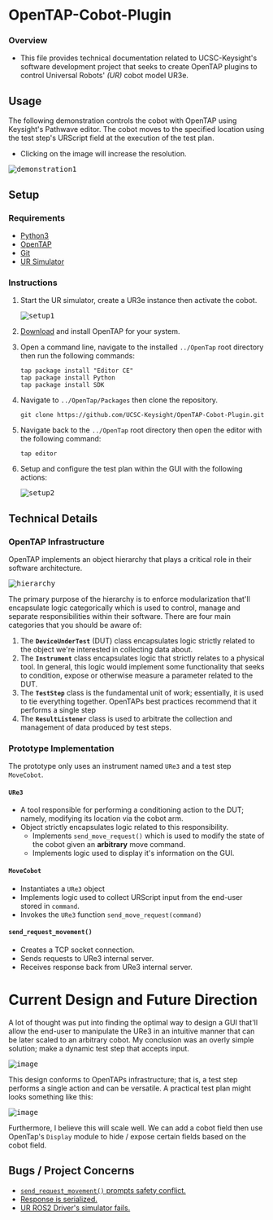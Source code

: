 # OpenTAP-Cobot-Plugin

### Overview

- This file provides technical documentation related to UCSC-Keysight's software development project that seeks to create OpenTAP plugins to control Universal Robots' _(UR)_ cobot model UR3e.

## Usage

The following demonstration controls the cobot with OpenTAP using Keysight's Pathwave editor. The cobot moves to the specified location using the test step's URScript field at the execution of the test plan. 

- Clicking on the image will increase the resolution.

<kbd>![demonstration1](https://user-images.githubusercontent.com/80125540/217394032-08fd0b76-ed92-4a0b-8130-967558308db0.gif)</kbd>

## Setup

### Requirements

- [Python3](https://www.python.org/downloads/)
- [OpenTAP](https://opentap.io/downloads)
- [Git](https://git-scm.com/downloads)
- [UR Simulator](https://gist.github.com/Shawn-Armstrong/bbb2615abd917efc958c7fce714b0d46#ur-simulator-setup)

### Instructions

1. Start the UR simulator, create a UR3e instance then activate the cobot.

   <kbd>![setup1](https://user-images.githubusercontent.com/80125540/217388958-6d24335a-eda0-4a0d-95fa-1f553773d3dc.gif)</kbd>

2. [Download](https://opentap.io/downloads) and install OpenTAP for your system.
3. Open a command line, navigate to the installed `../OpenTap` root directory then run the following commands:

   ```Console
   tap package install "Editor CE"
   tap package install Python
   tap package install SDK
   ```

4. Navigate to `../OpenTap/Packages` then clone the repository.
   ```Console
   git clone https://github.com/UCSC-Keysight/OpenTAP-Cobot-Plugin.git
   ```
5. Navigate back to the `../OpenTap` root directory then open the editor with the following command:

   ```Console
   tap editor
   ```

6. Setup and configure the test plan within the GUI with the following actions:
   
   <kbd>![setup2](https://user-images.githubusercontent.com/80125540/217393507-60ff4c8d-f3f6-4d1b-ad6c-fcbdd60e667c.gif)</kbd>
   
## Technical Details

### OpenTAP Infrastructure

OpenTAP implements an object hierarchy that plays a critical role in their software architecture.

<kbd>![hierarchy](https://doc.opentap.io/assets/img/ObjectHierarchy.0307a24d.png)</kbd>

The primary purpose of the hierarchy is to enforce modularization that'll encapsulate logic categorically which is used to control, manage and separate responsibilities within their software. There are four main categories that you should be aware of:

1. The **`DeviceUnderTest`** (DUT) class encapsulates logic strictly related to the object we're interested in collecting data about.
2. The **`Instrument`** class encapsulates logic that strictly relates to a physical tool. In general, this logic would implement some functionality that seeks to condition, expose or otherwise measure a parameter related to the DUT.
3. The **`TestStep`** class is the fundamental unit of work; essentially, it is used to tie everything together. OpenTAPs best practices recommend that it performs a single step
4. The **`ResultListener`** class is used to arbitrate the collection and management of data produced by test steps.

### Prototype Implementation

The prototype only uses an instrument named `URe3` and a test step `MoveCobot`.

#### `URe3`
- A tool responsible for performing a conditioning action to the DUT; namely, modifying its location via the cobot arm. 
- Object strictly encapsulates logic related to this responsibility.
  - Implements `send_move_request()` which is used to modify the state of the cobot given an **arbitrary** move command. 
  - Implements logic used to display it's information on the GUI.
  
#### `MoveCobot`
- Instantiates a `URe3` object
- Implements logic used to collect URScript input from the end-user stored in `command`.
- Invokes the `URe3` function `send_move_request(command)`

#### `send_request_movement()`
- Creates a TCP socket connection.
- Sends requests to URe3 internal server.
- Receives response back from URe3 internal server.

# Current Design and Future Direction

A lot of thought was put into finding the optimal way to design a GUI that'll allow the end-user to manipulate the URe3 in an intuitive manner that can be later scaled to an arbitrary cobot. My conclusion was an overly simple solution; make a dynamic test step that accepts input. 

<kbd>![image](https://user-images.githubusercontent.com/80125540/217410675-b7370e49-0ba8-470c-b2d3-453cba271497.png)</kbd>

This design conforms to OpenTAPs infrastructure; that is, a test step performs a single action and can be versatile. A practical test plan might looks something like this:

<kbd>![image](https://user-images.githubusercontent.com/80125540/217411520-a6c13f95-d2f9-4447-9a94-734318302fd5.png)</kbd>

Furthermore, I believe this will scale well. We can add a cobot field then use OpenTap's `Display` module to hide / expose certain fields based on the cobot field.


## Bugs / Project Concerns

- [`send_request_movement()` prompts safety conflict.](https://user-images.githubusercontent.com/80125540/217407574-28cf2437-9097-4cba-8775-604fce77fcfb.gif)
- [Response is serialized.](https://user-images.githubusercontent.com/80125540/217407909-2838d182-68f7-482d-81b1-037fc5f79d53.png)
- [UR ROS2 Driver's simulator fails.](https://github.com/UniversalRobots/Universal_Robots_ROS2_Driver/issues/588)


